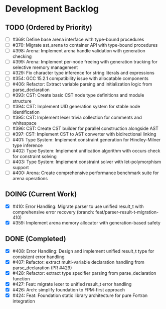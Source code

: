 # Development Backlog

## TODO (Ordered by Priority)
- [ ] #369: Define base arena interface with type-bound procedures
- [ ] #370: Migrate ast_arena to container API with type-bound procedures
- [ ] #398: Arena: Implement arena handle validation with generation checking
- [ ] #399: Arena: Implement per-node freeing with generation tracking for selective memory management
- [ ] #329: Fix character type inference for string literals and expressions
- [ ] #354: GCC 15.2.1 compatibility issue with allocatable components
- [ ] #406: Refactor: Extract variable parsing and initialization logic from parse_declaration
- [ ] #393: CST: Create basic CST node type definitions and module structure
- [ ] #394: CST: Implement UID generation system for stable node identification
- [ ] #395: CST: Implement lexer trivia collection for comments and whitespace
- [ ] #396: CST: Create CST builder for parallel construction alongside AST
- [ ] #397: CST: Implement CST to AST converter with bidirectional linking
- [ ] #401: Type System: Implement constraint generation for Hindley-Milner type inference
- [ ] #402: Type System: Implement unification algorithm with occurs check for constraint solving
- [ ] #403: Type System: Implement constraint solver with let-polymorphism support
- [ ] #400: Arena: Create comprehensive performance benchmark suite for arena operations

## DOING (Current Work)
- [x] #410: Error Handling: Migrate parser to use unified result_t with comprehensive error recovery (branch: feat/parser-result-t-migration-410)
- [x] #359: Implement arena memory allocator with generation-based safety

## DONE (Completed)
- [x] #408: Error Handling: Design and implement unified result_t type for consistent error handling
- [x] #407: Refactor: extract multi-variable declaration handling from parse_declaration (PR #429)
- [x] #428: Refactor: extract type specifier parsing from parse_declaration function
- [x] #427: Feat: migrate lexer to unified result_t error handling
- [x] #426: Arch: simplify foundation to FPM-first approach
- [x] #424: Feat: Foundation static library architecture for pure Fortran integration